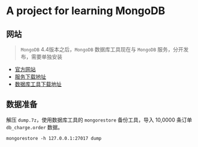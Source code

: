 # A project for learning MongoDB

## 网站
> `MongoDB` 4.4版本之后，`MongoDB` 数据库工具现在与 `MongoDB` 服务，分开发布，需要单独安装
* [官方网站](https://www.mongodb.com)
* [服务下载地址](https://www.mongodb.com/try/download/community)
* [数据库工具下载地址](https://www.mongodb.com/try/download/database-tools)

## 数据准备
解压 `dump.7z`，使用数据库工具的 `mongorestore` 备份工具，导入 10,0000 条订单 `db_charge.order` 数据。
```shell
mongorestore -h 127.0.0.1:27017 dump
```
